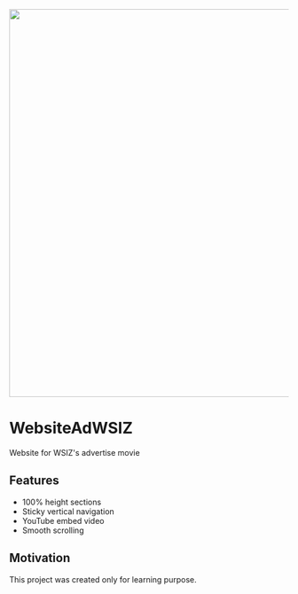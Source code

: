<img src="https://i.imgur.com/0o3F43F.jpg" width="700">

# WebsiteAdWSIZ
Website for WSIZ's advertise movie

## Features
- 100% height sections
- Sticky vertical navigation
- YouTube embed video
- Smooth scrolling

## Motivation
This project was created only for learning purpose.
